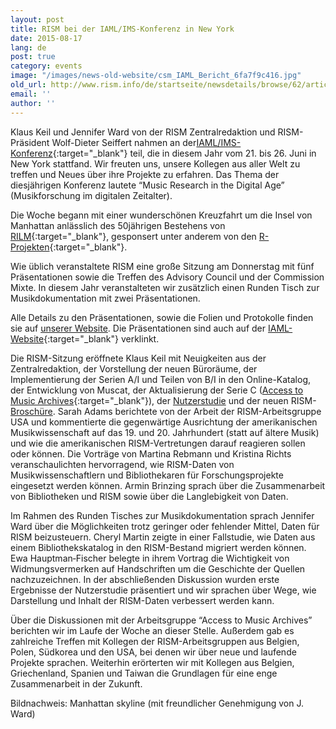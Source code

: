 ```yaml
---
layout: post
title: RISM bei der IAML/IMS-Konferenz in New York
date: 2015-08-17
lang: de
post: true
category: events
image: "/images/news-old-website/csm_IAML_Bericht_6fa7f9c416.jpg"
old_url: http://www.rism.info/de/startseite/newsdetails/browse/62/article/64/rism-at-the-iamlims-congress-in-new-york.html
email: ''
author: ''
---
```



Klaus Keil und Jennifer Ward von der RISM Zentralredaktion und RISM-Präsident Wolf-Dieter Seiffert nahmen an der[IAML/IMS-Konferenz](http://www.musiclibraryassoc.org/BlankCustom.asp?page=IAML_IMS_2015){:target="_blank"} teil, die in diesem Jahr vom 21. bis 26. Juni in New York stattfand. Wir freuten uns, unsere Kollegen aus aller Welt zu treffen und Neues über ihre Projekte zu erfahren. Das Thema der diesjährigen Konferenz lautete “Music Research in the Digital Age” (Musikforschung im digitalen Zeitalter).



Die Woche begann mit einer wunderschönen Kreuzfahrt um die Insel von Manhattan anlässlich des 50jährigen Bestehens von [RILM](http://rilm.org/){:target="_blank"}, gesponsert unter anderem von den [R-Projekten](http://www.r-musicprojects.org/){:target="_blank"}.

Wie üblich veranstaltete RISM eine große Sitzung am Donnerstag mit fünf Präsentationen sowie die Treffen des Advisory Council und der Commission Mixte. In diesem Jahr veranstalteten wir zusätzlich einen Runden Tisch zur Musikdokumentation mit zwei Präsentationen.

Alle Details zu den Präsentationen, sowie die Folien und Protokolle finden sie auf [unserer Website](/de/publikationen/iaml-conferences/2015.html). Die Präsentationen sind auch auf der [IAML-Website](http://www.iaml.info/congresses/2015-iamlims-new-york){:target="_blank"} verklinkt.



Die RISM-Sitzung eröffnete Klaus Keil mit Neuigkeiten aus der Zentralredaktion, der Vorstellung der neuen Büroräume, der Implementierung der Serien A/I und Teilen von B/I in den Online-Katalog, der Entwicklung von Muscat, der Aktualisierung der Serie C ([Access to Music Archives](http://www.iaml.info/working-group-access-music-archives-project){:target="_blank"}), der [Nutzerstudie](/de/community/rism-nutzerstudie.html#c3089) und der neuen RISM-[Broschüre](/de/publikationen/broschueren.html). Sarah Adams berichtete von der Arbeit der RISM-Arbeitsgruppe USA und kommentierte die gegenwärtige Ausrichtung der amerikanischen Musikwissenschaft auf das 19. und 20. Jahrhundert (statt auf ältere Musik) und wie die amerikanischen RISM-Vertretungen darauf reagieren sollen oder können. Die Vorträge von Martina Rebmann und Kristina Richts veranschaulichten hervorragend, wie RISM-Daten von Musikwissenschaftlern und Bibliothekaren für Forschungsprojekte eingesetzt werden können. Armin Brinzing sprach über die Zusammenarbeit von Bibliotheken und RISM sowie über die Langlebigkeit von Daten.



Im Rahmen des Runden Tisches zur Musikdokumentation sprach Jennifer Ward über die Möglichkeiten trotz geringer oder fehlender Mittel, Daten für RISM beizusteuern. Cheryl Martin zeigte in einer Fallstudie, wie Daten aus einem Bibliothekskatalog in den RISM-Bestand migriert werden können. Ewa Hauptman‐Fischer belegte in ihrem Vortrag die Wichtigkeit von Widmungsvermerken auf Handschriften um die Geschichte der Quellen nachzuzeichnen. In der abschließenden Diskussion wurden erste Ergebnisse der Nutzerstudie präsentiert und wir sprachen über Wege, wie Darstellung und Inhalt der RISM-Daten verbessert werden kann.



Über die Diskussionen mit der Arbeitsgruppe “Access to Music Archives” berichten wir im Laufe der Woche an dieser Stelle. Außerdem gab es zahlreiche Treffen mit Kollegen der RISM-Arbeitsgruppen aus Belgien, Polen, Südkorea und den USA, bei denen wir über neue und laufende Projekte sprachen. Weiterhin erörterten wir mit Kollegen aus Belgien, Griechenland, Spanien und Taiwan die Grundlagen für eine enge Zusammenarbeit in der Zukunft.

Bildnachweis: Manhattan skyline (mit freundlicher Genehmigung von J. Ward)


